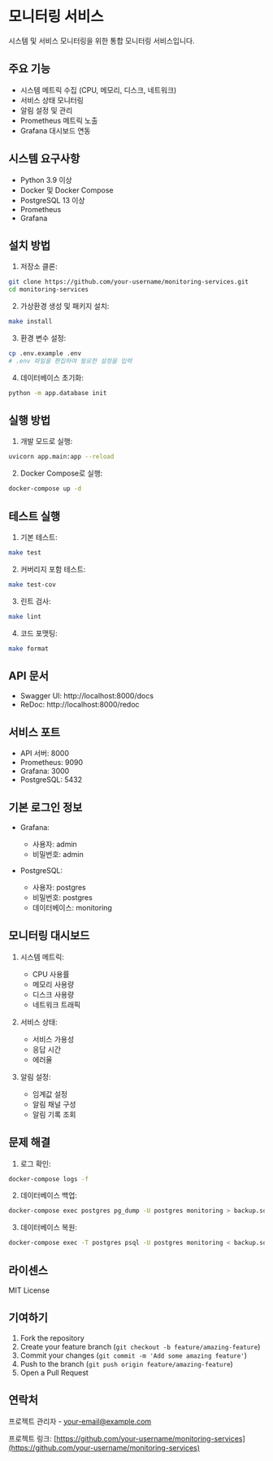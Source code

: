 # 모니터링 서비스

시스템 및 서비스 모니터링을 위한 통합 모니터링 서비스입니다.

## 주요 기능

- 시스템 메트릭 수집 (CPU, 메모리, 디스크, 네트워크)
- 서비스 상태 모니터링
- 알림 설정 및 관리
- Prometheus 메트릭 노출
- Grafana 대시보드 연동

## 시스템 요구사항

- Python 3.9 이상
- Docker 및 Docker Compose
- PostgreSQL 13 이상
- Prometheus
- Grafana

## 설치 방법

1. 저장소 클론:
```bash
git clone https://github.com/your-username/monitoring-services.git
cd monitoring-services
```

2. 가상환경 생성 및 패키지 설치:
```bash
make install
```

3. 환경 변수 설정:
```bash
cp .env.example .env
# .env 파일을 편집하여 필요한 설정을 입력
```

4. 데이터베이스 초기화:
```bash
python -m app.database init
```

## 실행 방법

1. 개발 모드로 실행:
```bash
uvicorn app.main:app --reload
```

2. Docker Compose로 실행:
```bash
docker-compose up -d
```

## 테스트 실행

1. 기본 테스트:
```bash
make test
```

2. 커버리지 포함 테스트:
```bash
make test-cov
```

3. 린트 검사:
```bash
make lint
```

4. 코드 포맷팅:
```bash
make format
```

## API 문서

- Swagger UI: http://localhost:8000/docs
- ReDoc: http://localhost:8000/redoc

## 서비스 포트

- API 서버: 8000
- Prometheus: 9090
- Grafana: 3000
- PostgreSQL: 5432

## 기본 로그인 정보

- Grafana:
  - 사용자: admin
  - 비밀번호: admin

- PostgreSQL:
  - 사용자: postgres
  - 비밀번호: postgres
  - 데이터베이스: monitoring

## 모니터링 대시보드

1. 시스템 메트릭:
   - CPU 사용률
   - 메모리 사용량
   - 디스크 사용량
   - 네트워크 트래픽

2. 서비스 상태:
   - 서비스 가용성
   - 응답 시간
   - 에러율

3. 알림 설정:
   - 임계값 설정
   - 알림 채널 구성
   - 알림 기록 조회

## 문제 해결

1. 로그 확인:
```bash
docker-compose logs -f
```

2. 데이터베이스 백업:
```bash
docker-compose exec postgres pg_dump -U postgres monitoring > backup.sql
```

3. 데이터베이스 복원:
```bash
docker-compose exec -T postgres psql -U postgres monitoring < backup.sql
```

## 라이센스

MIT License

## 기여하기

1. Fork the repository
2. Create your feature branch (`git checkout -b feature/amazing-feature`)
3. Commit your changes (`git commit -m 'Add some amazing feature'`)
4. Push to the branch (`git push origin feature/amazing-feature`)
5. Open a Pull Request

## 연락처

프로젝트 관리자 - your-email@example.com

프로젝트 링크: [https://github.com/your-username/monitoring-services](https://github.com/your-username/monitoring-services) 